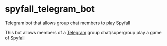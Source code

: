 # spyfall_telegram_bot
Telegram bot that allows group chat members to play Spyfall

This bot allows members of a [Telegram](https://pypi.org/project/python-telegram-bot/) group chat/supergroup play a game of [Spyfall](https://hwint.ru/wp-content/uploads/2019/12/SPYFALL3_rules_eng_.pdf)
